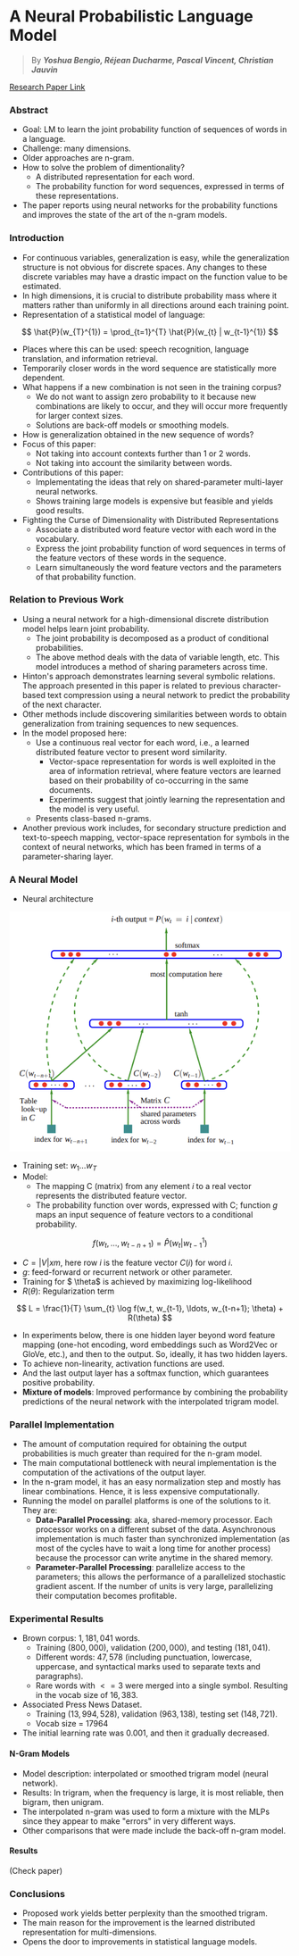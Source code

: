 # A Neural Probabilistic Language Model

> By ***Yoshua Bengio, Réjean Ducharme, Pascal Vincent, Christian Jauvin***

[Research Paper Link](https://www.jmlr.org/papers/volume3/bengio03a/bengio03a.pdf)

### Abstract
- Goal: LM to learn the joint probability function of sequences of words in a language.
- Challenge: many dimensions.
- Older approaches are n-gram.
- How to solve the problem of dimentionality?
    - A distributed representation for each word.
    - The probability function for word sequences, expressed in terms of these representations.
- The paper reports using neural networks for the probability functions and improves the state of the art of the n-gram models.

### Introduction
- For continuous variables, generalization is easy, while the generalization structure is not obvious for discrete spaces. Any changes to these discrete variables may have a drastic impact on the function value to be estimated.
- In high dimensions, it is crucial to distribute probability mass where it matters rather than uniformly in all directions around each training point.
- Representation of a statistical model of language:

$$
\hat{P}(w_{T}^{1}) = \prod_{t=1}^{T} \hat{P}(w_{t} | w_{t-1}^{1})
$$

- Places where this can be used: speech recognition, language translation, and information retrieval.
- Temporarily closer words in the word sequence are statistically more dependent.
- What happens if a new combination is not seen in the training corpus?
    - We do not want to assign zero probability to it because new combinations are likely to occur, and they will occur more frequently for larger context sizes.
    - Solutions are back-off models or smoothing models.
- How is generalization obtained in the new sequence of words?
- Focus of this paper:
    - Not taking into account contexts further than 1 or 2 words.
    - Not taking into account the similarity between words.
- Contributions of this paper:
    - Implementating the ideas that rely on shared-parameter multi-layer neural networks.
    - Shows training large models is expensive but feasible and yields good results.
-  Fighting the Curse of Dimensionality with Distributed Representations
    - Associate a distributed word feature vector with each word in the vocabulary.
    - Express the joint probability function of word sequences in terms of the feature vectors of these words in the sequence.
    - Learn simultaneously the word feature vectors and the parameters of that probability function.

### Relation to Previous Work
- Using a neural network for a high-dimensional discrete distribution model helps learn joint probability.
    - The joint probability is decomposed as a product of conditional probabilities.
    - The above method deals with the data of variable length, etc. This model introduces a method of sharing parameters across time.
- Hinton's approach demonstrates learning several symbolic relations.
The approach presented in this paper is related to previous character-based text compression using a neural network to predict the probability of the next character.
- Other methods include discovering similarities between words to obtain generalization from training sequences to new sequences.
- In the model proposed here:
    - Use a continuous real vector for each word, i.e., a learned distributed feature vector to present word similarity.
        - Vector-space representation for words is well exploited in the area of information retrieval, where feature vectors are learned based on their probability of co-occurring in the same documents.
        - Experiments suggest that jointly learning the representation and the model is very useful.
    - Presents class-based n-grams.
- Another previous work includes, for secondary structure prediction and text-to-speech mapping, vector-space representation for symbols in the context of neural networks, which has been framed in terms of a parameter-sharing layer.

### A Neural Model
- Neural architecture

<p align="center">
  <img src="images/neural_arch.png" alt="Neural architecture">
</p>

- Training set: $w_1 \ldots w_T$
- Model:
    - The mapping C (matrix) from any element $i$ to a real vector represents the distributed feature vector.
    - The probability function over words, expressed with C; function $g$ maps an input sequence of feature vectors to a conditional probability.

$$
f(w_t, \ldots, w_{t-n+1}) = \hat{P}(w_t | w_{t-1}^1)
$$

- $C = |V| x m$, here row $i$ is the feature vector $C(i)$ for word $i$.
- $g$: feed-forward or recurrent network or other parameter.
- Training for $ \theta$ is achieved by maximizing log-likelihood
- $R(\theta)$: Regularization term

$$
L = \frac{1}{T} \sum_{t} \log f(w_t, w_{t-1}, \ldots, w_{t-n+1}; \theta) + R(\theta)
$$

- In experiments below, there is one hidden layer beyond word feature mapping (one-hot encoding, word embeddings such as Word2Vec or GloVe, etc.), and then to the output. So, ideally, it has two hidden layers.
- To achieve non-linearity, activation functions are used.
- And the last output layer has a softmax function, which guarantees positive probability.
- **Mixture of models**: Improved performance by combining the probability predictions of the neural network with the interpolated trigram model.

### Parallel Implementation
- The amount of computation required for obtaining the output probabilities is much greater than required for the n-gram model.
- The main computational bottleneck with neural implementation is the computation of the activations of the output layer.
- In the n-gram model, it has an easy normalization step and mostly has linear combinations. Hence, it is less expensive computationally.
- Running the model on parallel platforms is one of the solutions to it. They are:
    - **Data-Parallel Processing**: aka, shared-memory processor. Each processor works on a different subset of the data. Asynchronous implementation is much faster than synchronized implementation (as most of the cycles have to wait a long time for another process) because the processor can write anytime in the shared memory.
    - **Parameter-Parallel Processing**: parallelize access to the parameters; this allows the performance of a parallelized stochastic gradient ascent. If the number of units is very large, parallelizing their computation becomes profitable.

### Experimental Results
- Brown corpus: $1,181,041$ words.
    - Training ($800,000$), validation ($200,000$), and testing ($181,041$).
    - Different words: $47,578$ (including punctuation, lowercase, uppercase, and syntactical marks used to separate texts and paragraphs).
    - Rare words with $<= 3$ were merged into a single symbol. Resulting in the vocab size of $16,383$.
- Associated Press News Dataset.
    - Training ($13,994,528$), validation ($963,138$), testing set ($148,721$).
    - Vocab size = $17964$
- The initial learning rate was 0.001, and then it gradually decreased.

#### N-Gram Models
- Model description: interpolated or smoothed trigram model (neural network).
- Results: In trigram, when the frequency is large, it is most reliable, then bigram, then unigram.
- The interpolated n-gram was used to form a mixture with the MLPs since they appear to make "errors" in very different ways.
- Other comparisons that were made include the back-off n-gram model.

#### Results
(Check paper)

### Conclusions
- Proposed work yields better perplexity than the smoothed trigram.
- The main reason for the improvement is the learned distributed representation for multi-dimensions.
- Opens the door to improvements in statistical language models.
